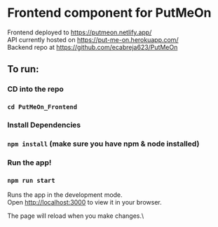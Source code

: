 # Frontend component for PutMeOn

Frontend deployed to https://putmeon.netlify.app/       
API currently hosted on https://put-me-on.herokuapp.com/         
Backend repo at https://github.com/ecabreja623/PutMeOn      

## To run:
### CD into the repo
### `cd PutMeOn_Frontend`

### Install Dependencies
### `npm install` (make sure you have npm & node installed)

### Run the app!
### `npm run start`

Runs the app in the development mode.\
Open [http://localhost:3000](http://localhost:3000) to view it in your browser.

The page will reload when you make changes.\

